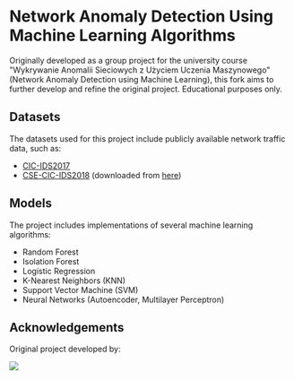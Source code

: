 # Network Anomaly Detection Using Machine Learning Algorithms

Originally developed as a group project for the university course "Wykrywanie Anomalii Sieciowych z Użyciem Uczenia Maszynowego" (Network Anomaly Detection using Machine Learning), this fork aims to further develop and refine the original project. Educational purposes only.

## Datasets

The datasets used for this project include publicly available network traffic data, such as:
- [CIC-IDS2017](https://www.unb.ca/cic/datasets/ids-2017.html)
- [CSE-CIC-IDS2018](https://www.unb.ca/cic/datasets/ids-2018.html) (downloaded from [here](https://www.kaggle.com/datasets/solarmainframe/ids-intrusion-csv?resource=download))

## Models
The project includes implementations of several machine learning algorithms:
- Random Forest
- Isolation Forest
- Logistic Regression
- K-Nearest Neighbors (KNN)
- Support Vector Machine (SVM)
- Neural Networks (Autoencoder, Multilayer Perceptron)

## Acknowledgements
Original project developed by:

<a href = "https://github.com/dwdwjtwcz/ids2017-anomaly-detection/graphs/contributors">
   <img src = "https://contrib.rocks/image?repo=dwdwjtwcz/ids2017-anomaly-detection"/>
</a>
 





